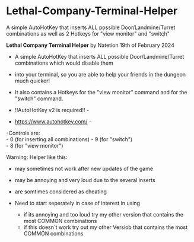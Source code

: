 # Lethal-Company-Terminal-Helper
A simple AutoHotKey that inserts ALL possible Door/Landmine/Turret combinations as well as 2 Hotkeys for "view monitor" and "switch"

**Lethal Company Terminal Helper**
by Natetion
19th of February 2024


- A simple AutoHotKey that inserts ALL possible Door/Landmine/Turret combinations which would disable them
- into your terminal, so you are able to help your friends in the dungeon much quicker! 
- It also contains a Hotkeys for the "view monitor" command and for the "switch" command. 

- !!AutoHotKey v2 is required!! -
-  https://www.autohotkey.com/	-

-Controls are:   
		- 0 (for inserting all combinations)
		- 9 (for "switch")  
		- 8 (for "view monitor")

Warning:
Helper like this:
- may sometimes not work after new updates of the game
- may be annoying and very loud due to the several inserts
- are somtimes considered as cheating
- Need to start seperately in case of interest in using

	- if its annoying and too loud try my other version that contains the most COMMON combinations
	- if this doesn´t work try out my other Versiob that contains the most COMMON combinations
